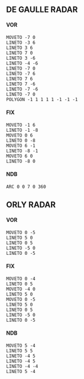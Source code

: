 ## DE GAULLE RADAR
#### VOR
```
MOVETO -7 0
LINETO -3 6
LINETO 3 6
LINETO 7 0
LINETO 3 -6
LINETO -4 -6
LINETO -7 0
LINETO -7 6
LINETO 7 6
LINETO 7 -6
LINETO -7 -6
LINETO -7 0
POLYGON -1 1 1 1 1 -1 -1 -1
```
#### FIX
```
MOVETO -1 6
LINETO -1 -8
MOVETO 0 6
LINETO 0 -8
MOVETO 6 -1
LINETO -8 -1
MOVETO 6 0
LINETO -8 0
```
#### NDB
```
ARC 0 0 7 0 360
```
## ORLY RADAR
#### VOR
```
MOVETO 0 -5
LINETO 5 0
LINETO 0 5
LINETO -5 0
LINETO 0 -5
```
#### FIX
```
MOVETO 0 -4
LINETO 0 5
MOVETO -4 0
LINETO 5 0
MOVETO 0 -5
LINETO 5 0
LINETO 0 5
LINETO -5 0
LINETO 0 -5
```
#### NDB
```
MOVETO 5 -4
LINETO 5 5
LINETO -4 5
LINETO -4 5
LINETO -4 -4
LINETO 5 -4
```
